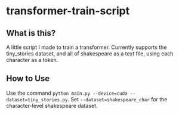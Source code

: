 # transformer-train-script

## What is this?
A little script I made to train a transformer.
Currently supports the tiny_stories dataset, and all of shakespeare as a text file, using each character as a token.

## How to Use
Use the command `python main.py --device=cuda --dataset=tiny_stories.py`. Set `--dataset=shakespeare_char` for the character-level shakespeare dataset.
